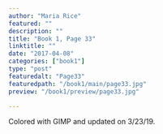 ```yaml
---
author: "Maria Rice"
featured: ""
description: ""
title: "Book 1, Page 33"
linktitle: ""
date: "2017-04-08"
categories: ["book1"]
type: "post"
featuredalt: "Page33"
featuredpath: "/book1/main/page33.jpg"
preview: "/book1/preview/page33.jpg"

---
```


Colored with GIMP and updated on 3/23/19.
